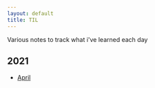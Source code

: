 ```yaml
---
layout: default
title: TIL
---
```


Various notes to track what i've learned each day




## 2021

- <p><a href="{{ "/notes/2021/04" | prepend: site.url }}">April</a></p>
